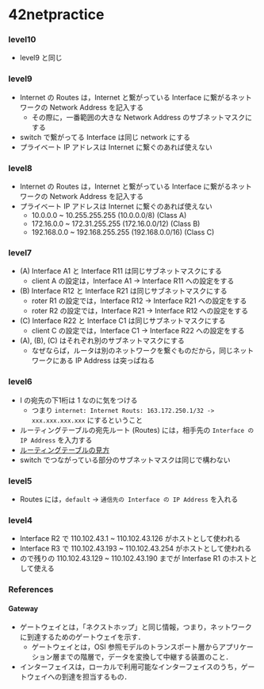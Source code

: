 # 42netpractice

### level10
- level9 と同じ

### level9
- Internet の Routes は，Internet と繋がっている Interface に繋がるネットワークの Network Address を記入する
  - その際に，一番範囲の大きな Network Address のサブネットマスクにする
- switch で繋がってる Interface は同じ network にする
- プライベート IP アドレスは Internet に繋ぐのあれば使えない

### level8
- Internet の Routes は，Internet と繋がっている Interface に繋がるネットワークの Network Address を記入する
- プライベート IP アドレスは Internet に繋ぐのあれば使えない
  - 10.0.0.0 ~ 10.255.255.255 (10.0.0.0/8) (Class A)
  - 172.16.0.0 ~ 172.31.255.255 (172.16.0.0/12) (Class B)
  - 192.168.0.0 ~ 192.168.255.255 (192.168.0.0/16) (Class C)

### level7
- (A) Interface A1 と Interface R11 は同じサブネットマスクにする
  - client A の設定は，Interface A1 -> Interface R11 への設定をする
- (B) Interface R12 と Interface R21 は同じサブネットマスクにする
  - roter R1 の設定では，Interface R12 -> Interface R21 への設定をする
  - roter R2 の設定では，Interface R21 -> Interface R12 への設定をする
- (C) Interface R22 と Interface C1 は同じサブネットマスクにする
  - client C の設定では，Interface C1 -> Interface R22 への設定をする
- (A), (B), (C) はそれぞれ別のサブネットマスクにする
  - なぜならば，ルータは別のネットワークを繋ぐものだから，同じネットワークにある IP Address は突っぱねる

### level6
- I の宛先の下1桁は 1 なのに気をつける
  - つまり `internet: Internet Routs: 163.172.250.1/32 -> xxx.xxx.xxx.xxx` にするということ
- ルーティングテーブルの宛先ルート (Routes) には，相手先の `Interface の IP Address` を入力する
- [ルーティングテーブルの見方](https://qiita.com/cafedrip/items/8f0cc9544910cba23be8#ルーティングテーブルの見方)
- switch でつながっている部分のサブネットマスクは同じで構わない

### level5
- Routes には，`default` -> `通信先の Interface の IP Address` を入れる

### level4
- Interface R2 で 110.102.43.1 ~ 110.102.43.126 がホストとして使われる
- Interface R3 で 110.102.43.193 ~ 110.102.43.254 がホストとして使われる
- ので残りの 110.102.43.129 ~ 110.102.43.190 までが Interfase R1 のホストとして使える

### References
#### Gateway
- ゲートウェイとは，「ネクストホップ」と同じ情報，つまり，ネットワークに到達するためのゲートウェイを示す．
  - ゲートウェイとは，OSI 参照モデルのトランスポート層からアプリケーション層までの階層で，データを変換して中継する装置のこと．
- インターフェイスは，ローカルで利用可能なインターフェイスのうち，ゲートウェイへの到達を担当するもの．
